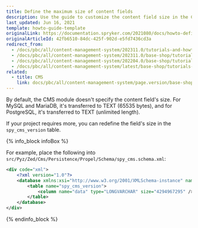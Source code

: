 ```yaml
---
title: Define the maximum size of content fields
description: Use the guide to customize the content field size in the CMS module for your Spryker Projects.
last_updated: Jun 16, 2021
template: howto-guide-template
originalLink: https://documentation.spryker.com/2021080/docs/howto-define-the-maxiumum-size-of-content-fields
originalArticleId: 42fb6510-84dc-425f-902d-e5fd7436cd3a
redirect_from:
  - /docs/pbc/all/content-management-system/202311.0/tutorials-and-howtos/howto-define-the-maxiumum-size-of-content-fields.html
  - /docs/pbc/all/content-management-system/202311.0/base-shop/tutorials-and-howtos/howto-define-the-maximum-size-of-content-fields.html
  - /docs/pbc/all/content-management-system/202204.0/base-shop/tutorials-and-howtos/define-the-maximum-size-of-content-fields.html
  - /docs/pbc/all/content-management-system/latest/base-shop/tutorials-and-howtos/define-the-maximum-size-of-content-fields.html
related:
  - title: CMS
    link: docs/pbc/all/content-management-system/page.version/base-shop/cms-feature-overview/cms-feature-overview.html
---
```


By default, the CMS module doesn't specify the content field's size. For MySQL and MariaDB, it's transferred to TEXT (65535 bytes), and for PostgreSQL, it's transferred to TEXT (unlimited length).

If your project requires more, you can redefine the field's size in the `spy_cms_version` table.

{% info_block infoBox %}

For example, place the following into `src/Pyz/Zed/Cms/Persistence/Propel/Schema/spy_cms.schema.xml`:

```xml
<div code="xml">
	<?xml version="1.0"?>
	<database xmlns:xsi="http://www.w3.org/2001/XMLSchema-instance" name="zed" xsi:noNamespaceSchemaLocation="http://static.spryker.com/schema-01.xsd" namespace="OrmZedCmsPersistence" package="src.Orm.Zed.Cms.Persistence">
		<table name="spy_cms_version">
			<column name="data" type="LONGVARCHAR" size="4294967295" />
		</table>
	</database>
</div>
```

{% endinfo_block %}
